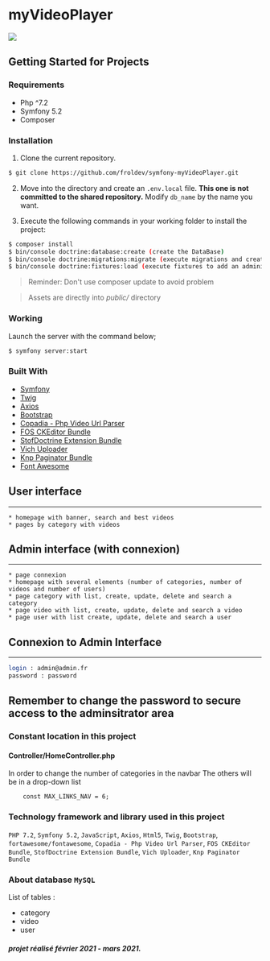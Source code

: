 # myVideoPlayer

![](https://github.com/froldev/symfony-myvideoplayer/blob/master/myvideoplayer.png)

## Getting Started for Projects

### Requirements

- Php ^7.2
- Symfony 5.2
- Composer

### Installation

1. Clone the current repository.

```bash
$ git clone https://github.com/froldev/symfony-myVideoPlayer.git
```

2. Move into the directory and create an `.env.local` file.
   **This one is not committed to the shared repository.**
   Modify `db_name` by the name you want.

3. Execute the following commands in your working folder to install the project:

```bash
$ composer install
$ bin/console doctrine:database:create (create the DataBase)
$ bin/console doctrine:migrations:migrate (execute migrations and create tables)
$ bin/console doctrine:fixtures:load (execute fixtures to add an administrator account)
```

> Reminder: Don't use composer update to avoid problem

> Assets are directly into _public/_ directory

### Working

Launch the server with the command below;

```bash
$ symfony server:start
```

### Built With

- [Symfony](https://github.com/symfony/symfony)
- [Twig](https://twig.symfony.com)
- [Axios](https://github.com/axios/axios)
- [Bootstrap](https://getbootstrap.com)
- [Copadia - Php Video Url Parser](https://github.com/Copadia-team/php-video-url-parser)
- [FOS CKEditor Bundle](https://symfony.com/doc/current/bundles/FOSCKEditorBundle/index.html)
- [StofDoctrine Extension Bundle](https://symfony.com/doc/current/bundles/StofDoctrineExtensionsBundle/index.html)
- [Vich Uploader](https://symfony.com/doc/2.x/bundles/EasyAdminBundle/integration/vichuploaderbundle.html)
- [Knp Paginator Bundle](https://github.com/KnpLabs/KnpPaginatorBundle)
- [Font Awesome](https://fontawesome.com/)

## User interface

---

    * homepage with banner, search and best videos
    * pages by category with videos

## Admin interface (**with connexion**)

---

    * page connexion
    * homepage with several elements (number of categories, number of videos and number of users)
    * page category with list, create, update, delete and search a category
    * page video with list, create, update, delete and search a video
    * page user with list create, update, delete and search a user

## Connexion to Admin Interface

---

```bash
login : admin@admin.fr
password : password
```

## **Remember to change the password to secure access to the adminsitrator area**

### Constant location in this project

#### Controller/HomeController.php

In order to change the number of categories in the navbar
The others will be in a drop-down list

```
    const MAX_LINKS_NAV = 6;
```

### Technology framework and library used in this project

`PHP 7.2`, `Symfony 5.2`, `JavaScript`, `Axios`, `Html5`, `Twig`, `Bootstrap`, `fortawesome/fontawesome`, `Copadia - Php Video Url Parser`, `FOS CKEditor Bundle`, `StofDoctrine Extension Bundle`, `Vich Uploader`, `Knp Paginator Bundle`

### About database `MySQL`

List of tables :

- category
- video
- user

##### projet réalisé février 2021 - mars 2021.
